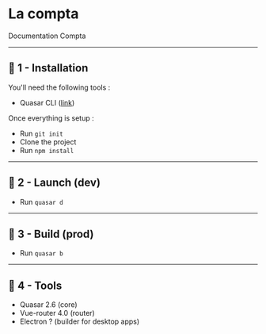 # La compta
Documentation Compta

***
## 🔧 1 - Installation

You'll need the following tools :

- Quasar CLI ([link](https://quasar.dev/start/quasar-cli))

Once everything is setup :
- Run `git init`
- Clone the project
- Run `npm install`

***
## 🚀 2 - Launch (dev)

- Run `quasar d`

***
## 🎥 3 - Build (prod)

- Run `quasar b`

***
## 📌 4 - Tools

- Quasar 2.6 (core)
- Vue-router 4.0 (router)
- Electron ? (builder for desktop apps)
